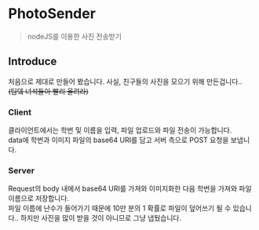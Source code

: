 # PhotoSender
> nodeJS를 이용한 사진 전송받기

## Introduce
처음으로 제대로 만들어 봤습니다. 사실, 친구들의 사진을 모으기 위해 만든겁니다..  
~~(팀뎈 녀석들아 빨리 올려라)~~

### Client
클라이언트에서는 학번 및 이름을 입력, 파일 업로드와 파일 전송이 가능합니다.  
data에 학번과 이미지 파일의 base64 URI를 담고 서버 측으로 POST 요청을 보냅니다.

### Server
Request의 body 내에서 base64 URI를 가져와 이미지화한 다음 학번을 가져와 파일 이름으로 저장합니다.  
파일 이름에 난수가 들어가기 때문에 10만 분의 1 확률로 파일이 덮어쓰기 될 수 있습니다.. 하지만 사진을 많이 받을 것이 아니므로 그냥 냅뒀습니다.
